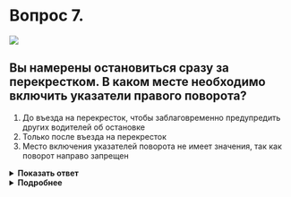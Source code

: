 # Вопрос 7.

![](https://s.drom.ru/i24228/pdd/tickets/2016/1543885019.jpg)

## Вы намерены остановиться сразу за перекрестком. В каком месте необходимо включить указатели правого поворота?

1. До въезда на перекресток, чтобы заблаговременно предупредить других водителей об остановке
2. Только после въезда на перекресток
3. Место включения указателей поворота не имеет значения, так как поворот направо запрещен

<details>
<summary><b>Показать ответ</b></summary>
Правильный ответ: 2
</details>
<details>
<summary><b>Подробнее</b></summary>
Здесь следует дополнить ответ уточнением. Каждый водитель в своих действиях руководствуется только теми знаками, которые располагаются на его дороге. В изображённой ситуации водитель легкового автомобиля знает о Вашем преимуществе. Об этом Вы судите по его действиям. Вы убеждены, что он уступает дорогу. Включение сигнала поворота до перекрёстка будет им однозначно воспринято: что Вы намерены совершить поворот направо. Включение сразу же после въезда на перекрёсток также может быть воспринято неправильно. Например, что Вы несколько задержались с принятием решения о направлении дальнейшего движения, но всё же будете совершать поворот направо. Поэтому включение указателя поворота произведите на перекрёстке, но только не в начальной фазе въезда на перекрёсток. Тогда будет выполнено обязательное условие - сигнал не введёт в заблуждение других участников движения.
(Пункт 8.2 ПДД)
</details>